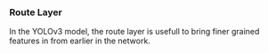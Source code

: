 ### Route Layer

In the YOLOv3 model, the route layer is usefull to bring finer grained features in from earlier in the network.
